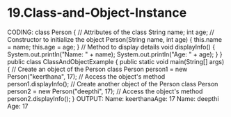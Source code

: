 # 19.Class-and-Object-Instance
CODING:
class Person {
// Attributes of the class
String name;
int age;
// Constructor to initialize the object
Person(String name, int age) {
this.name = name;
this.age = age;
}
// Method to display details
void displayInfo() {
System.out.println("Name: " + name);
System.out.println("Age: " + age);
}
}
public class ClassAndObjectExample {
public static void main(String[] args) {
// Create an object of the Person class
Person person1 = new Person("keerthana", 17);
// Access the object's method
person1.displayInfo();
// Create another object of the Person class
Person person2 = new Person("deepthi", 17);
// Access the object's method
person2.displayInfo();
}
OUTPUT:
Name: keerthanaAge: 17
Name: deepthi
Age: 17
